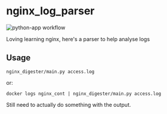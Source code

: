 # nginx_log_parser

![python-app workflow](https://github.com/ployt0/nginx_log_parser/actions/workflows/python-app.yml/badge.svg)

Loving learning nginx, here's a parser to help analyse logs

## Usage

```shell
nginx_digester/main.py access.log
```

or:

```shell
docker logs nginx_cont | nginx_digester/main.py access.log
```

Still need to actually do something with the output.
